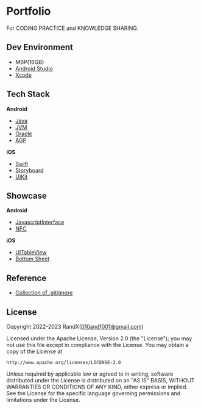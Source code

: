 # Portfolio

For CODING PRACTICE and KNOWLEDGE SHARING.

## Dev Environment

- MBP(16GB)
- [Android Studio](https://developer.android.com/studio)
- [Xcode](https://developer.apple.com/xcode/resources/)

## Tech Stack

**Android**

- [Java](https://en.wikipedia.org/wiki/Java)
- [JVM](https://en.wikipedia.org/wiki/Java_virtual_machine)
- [Gradle](https://gradle.org/)
- [AGP](https://developer.android.com/studio/releases/gradle-plugin)

**iOS**

- [Swift](https://www.swift.org/about/)
- [Storyboard](https://developer.apple.com/library/archive/documentation/General/Conceptual/Devpedia-CocoaApp/Storyboard.html)
- [UIKit](https://developer.apple.com/documentation/uikit/)

## Showcase

**Android**

- [JavascriptInterface](/Android/JavascriptInterface/)
- [NFC](/Android/NFC/)

**iOS**

- [UITableView](/iOS/UITableView/)
- [Bottom Sheet](/iOS/BottomSheet/)

## Reference

- [Collection of .gitignore](https://github.com/github/gitignore)

## License

Copyright 2022-2023 RandX(<010and1001@gmail.com>)

Licensed under the Apache License, Version 2.0 (the "License");
you may not use this file except in compliance with the License.
You may obtain a copy of the License at

    http://www.apache.org/licenses/LICENSE-2.0

Unless required by applicable law or agreed to in writing, software
distributed under the License is distributed on an "AS IS" BASIS,
WITHOUT WARRANTIES OR CONDITIONS OF ANY KIND, either express or implied.
See the License for the specific language governing permissions and
limitations under the License.

